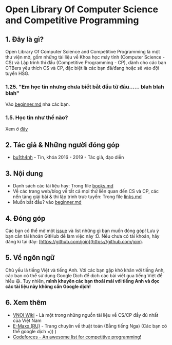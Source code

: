# Open Library Of Computer Science and Competitive Programming

## 1. Đây là gì?
Open Library Of Computer Science and Competitive Programming là một thư viện mở, gồm những tài liệu về Khoa học máy tính (Computer Science - CS) và Lập trình thi đấu (Competitive Programming - CP), dành cho các bạn CTBers yêu thích CS và CP, đặc biệt là các bạn đã/đang hoặc sẽ vào đội tuyển HSG.

### 1.25. "Em học tin nhưng chưa biết bắt đầu từ đâu...... blah blah blah"
Vào [beginner.md](https://github.com/CTB-informatics-team/open-library-of-cs/blob/master/beginner.md) nha các bạn.

### 1.5. Học tin như thế nào?
Xem ở [đây](http://vnoi.info/wiki/algo/basic/hoc-tin-the-nao-2)

## 2. Tác giả & Những người đóng góp
 * [bu1th4nh](https://github.com/bu1th4nh) - Tin, khóa 2016 - 2019 - Tác giả, đạo diễn

## 3. Nội dung
 * Danh sách các tài liệu hay: Trong file [books.md](https://github.com/CTB-informatics-team/open-library-of-cs/blob/master/books.md)
 * Về các trang web/blog về tất cả mọi thứ liên quan đến CS và CP, các nền tảng giải bài & thi lập trình trực tuyến: Trong file [links.md](https://github.com/CTB-informatics-team/open-library-of-cs/blob/master/links.md)
 * Muốn bắt đầu? vào [beginner.md](https://github.com/CTB-informatics-team/open-library-of-cs/blob/master/beginner.md)

## 4. Đóng góp
Các bạn có thể mở một [issue](https://github.com/CTB-informatics-team/open-library-of-cs/issues/new) và list những gì bạn muốn đóng góp! Lưu ý bạn cần tài khoản GitHub để làm việc này :D. Nếu chưa có tài khoản, hãy đăng kí tại đây: [https://github.com/join](https://github.com/join).

## 5. Về ngôn ngữ
Chủ yếu là tiếng Việt và tiếng Anh. Với các bạn gặp khó khăn với tiếng Anh, các bạn có thể sử dụng Google Dịch để dịch các bài viết qua tiếng Việt để hiểu 😃. Tuy nhiên, **mình khuyên các bạn thoải mái với tiếng Anh và đọc các tài liệu này không cần Google dịch!**

## 6. Xem thêm
 * [VNOI Wiki](vnoi.info/wiki/home) - Là một trong những nguồn tài liệu về CS/CP đầy đủ nhất của Việt Nam
 * [E-Maxx (RU)](emaxx.ru) - Trang chuyên về thuật toán (Bằng tiếng Nga) (Các bạn có thể google dịch =)) )
 * [Codeforces - An awesome list for competitive programming!](https://codeforces.com/blog/entry/23054?mobile=false&locale=en)
